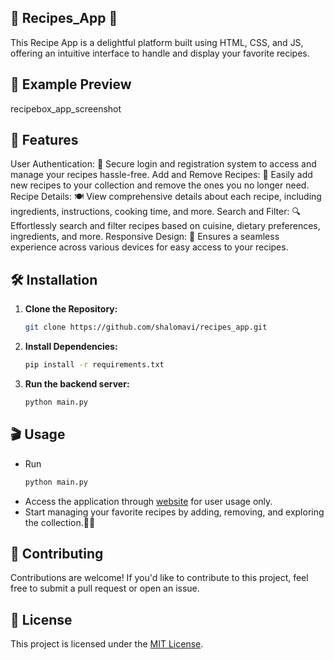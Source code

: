 
## 🍳 Recipes_App 🥘
This Recipe App is a delightful platform built using HTML, CSS, and JS, offering an intuitive interface to handle and display your favorite recipes.

## 🌟 Example Preview
recipebox_app_screenshot

## 🚀 Features
User Authentication: 🔐 Secure login and registration system to access and manage your recipes hassle-free.
Add and Remove Recipes: 📝 Easily add new recipes to your collection and remove the ones you no longer need.
Recipe Details: 🍽️ View comprehensive details about each recipe, including ingredients, instructions, cooking time, and more.
Search and Filter: 🔍 Effortlessly search and filter recipes based on cuisine, dietary preferences, ingredients, and more.
Responsive Design: 📱 Ensures a seamless experience across various devices for easy access to your recipes.

## 🛠️ Installation

1. **Clone the Repository:**
   ```sh
   git clone https://github.com/shalomavi/recipes_app.git
   ```

2. **Install Dependencies:**
   ```sh
   pip install -r requirements.txt
   ```

3. **Run the backend server:**
   ```sh
   python main.py
   ```

## 🎬 Usage
- Run
   ```sh
   python main.py
   ```
- Access the application through [website](https://shalomavi.github.io/recipes_app/) for user usage only.
- Start managing your favorite recipes by adding, removing, and exploring the collection.🍿🎉

## 🤝 Contributing

Contributions are welcome! If you'd like to contribute to this project, feel free to submit a pull request or open an issue.

## 📄 License

This project is licensed under the [MIT License](https://www.mit.edu/~amini/LICENSE.md).
